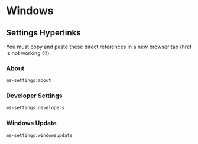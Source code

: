 # Windows

## Settings Hyperlinks

You must copy and paste these direct references in a new browser tab (href is not working 😔).

### About

```txt
ms-settings:about
```

### Developer Settings

```txt
ms-settings:developers
```

### Windows Update

```txt
ms-settings:windowsupdate
```
